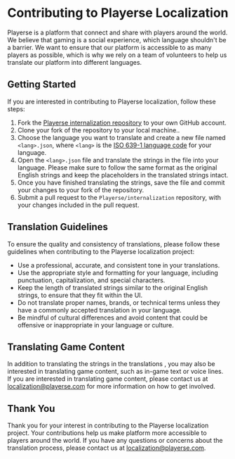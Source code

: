 
# Contributing to Playerse Localization

Playerse is a platform that connect and share with players around the world. We believe that gaming is a social experience, which language shouldn't be a barrier. We want to ensure that our platform is accessible to as many players as possible, which is why we rely on a team of volunteers to help us translate our platform into different languages.

## Getting Started

If you are interested in contributing to Playerse localization, follow these steps:

1.  Fork the [Playerse internalization repository](https://github.com/Playerse/internalization) to your own GitHub account.
2.  Clone your fork of the repository to your local machine..
3.  Choose the language you want to translate and create a new file named `<lang>.json`, where `<lang>` is the [ISO 639-1 language code](https://en.wikipedia.org/wiki/List_of_ISO_639-1_codes) for your language.
4.  Open the `<lang>.json` file and translate the strings in the file into your language. Please make sure to follow the same format as the original English strings and keep the placeholders in the translated strings intact.
5.  Once you have finished translating the strings, save the file and commit your changes to your fork of the repository.
6.  Submit a pull request to the `Playerse/internalization` repository, with your changes included in the pull request.

## Translation Guidelines

To ensure the quality and consistency of translations, please follow these guidelines when contributing to the Playerse localization project:

-   Use a professional, accurate, and consistent tone in your translations.
-   Use the appropriate style and formatting for your language, including punctuation, capitalization, and special characters.
-   Keep the length of translated strings similar to the original English strings, to ensure that they fit within the UI.
-   Do not translate proper names, brands, or technical terms unless they have a commonly accepted translation in your language.
-   Be mindful of cultural differences and avoid content that could be offensive or inappropriate in your language or culture.

## Translating Game Content

In addition to translating the strings in the translations , you may also be interested in translating game content, such as in-game text or voice lines. If you are interested in translating game content, please contact us at [localization@playerse.com](mailto:localization@playerse.com) for more information on how to get involved.

## Thank You

Thank you for your interest in contributing to the Playerse localization project. Your contributions help us make platform more accessible to players around the world. If you have any questions or concerns about the translation process, please contact us at [localization@playerse.com](mailto:localization@playerse.com).
